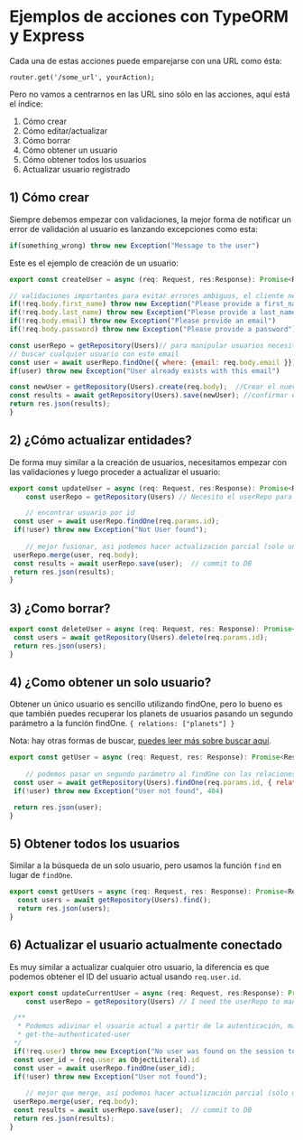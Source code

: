 # Ejemplos de acciones con TypeORM y Express

Cada una de estas acciones puede emparejarse con una URL como ésta:

```
router.get('/some_url', yourAction);
```

Pero no vamos a centrarnos en las URL sino sólo en las acciones, aquí está el índice:

1. Cómo crear
2. Cómo editar/actualizar
3. Cómo borrar
4. Cómo obtener un usuario
5. Cómo obtener todos los usuarios
6. Actualizar usuario registrado

## 1) Cómo crear

Siempre debemos empezar con validaciones, la mejor forma de notificar un error de validación al usuario es lanzando excepciones como esta:

```js
if(something_wrong) throw new Exception("Message to the user")
```

Este es el ejemplo de creación de un usuario:

```js
export const createUser = async (req: Request, res:Response): Promise<Response> =>{

// validaciones importantes para evitar errores ambiguos, el cliente necesita entender qué ha fallado
if(!req.body.first_name) throw new Exception("Please provide a first_name")
if(!req.body.last_name) throw new Exception("Please provide a last_name")
if(!req.body.email) throw new Exception("Please provide an email")
if(!req.body.password) throw new Exception("Please provide a password")

const userRepo = getRepository(Users)// para manipular usuarios necesito el repositorio de usuarios
// buscar cualquier usuario con este email
const user = await userRepo.findOne({ where: {email: req.body.email }})
if(user) throw new Exception("User already exists with this email")

const newUser = getRepository(Users).create(req.body);  //Crear el nuevo usuario basado en el cuerpo json entrante
const results = await getRepository(Users).save(newUser); //confirmar en la base de datos
return res.json(results);
}
```

## 2) ¿Cómo actualizar entidades?

De forma muy similar a la creación de usuarios, necesitamos empezar con las validaciones y luego proceder a actualizar el usuario:

```js
export const updateUser = async (req: Request, res:Response): Promise<Response> =>{
    const userRepo = getRepository(Users) // Necesito el userRepo para gestionar usuarios

    // encontrar usuario por id
 const user = await userRepo.findOne(req.params.id); 
 if(!user) throw new Exception("Not User found");
 
    // mejor fusionar, asi podemos hacer actualizacion parcial (solo un par de propiedades)
 userRepo.merge(user, req.body); 
 const results = await userRepo.save(user);  // commit to DB 
 return res.json(results);
}
```

## 3) ¿Como borrar?

```js
export const deleteUser = async (req: Request, res: Response): Promise<Response> =>{
 const users = await getRepository(Users).delete(req.params.id);
 return res.json(users);
}
```

## 4) ¿Como obtener un solo usuario?

Obtener un único usuario es sencillo utilizando findOne, pero lo bueno es que también puedes recuperar los planets de usuarios pasando un segundo parámetro a la función findOne. `{ relations: ["planets"] }`

Nota: hay otras formas de buscar, [puedes leer más sobre buscar aquí](./consultas-con-express).

```js
export const getUser = async (req: Request, res: Response): Promise<Response> =>{
 
    // podemos pasar un segundo parámetro al findOne con las relaciones extra que necesitamos
 const user = await getRepository(Users).findOne(req.params.id, { relations: ["planets"] });
 if(!user) throw new Exception("User not found", 404)

 return res.json(user);
}
```

## 5) Obtener todos los usuarios

Similar a la búsqueda de un solo usuario, pero usamos la función `find` en lugar de `findOne`.

```js
export const getUsers = async (req: Request, res: Response): Promise<Response> =>{
  const users = await getRepository(Users).find();
  return res.json(users);
}
```

## 6) Actualizar el usuario actualmente conectado

Es muy similar a actualizar cualquier otro usuario, la diferencia es que podemos obtener el ID del usuario actual usando `req.user.id`.

```js
export const updateCurrentUser = async (req: Request, res:Response): Promise<Response> =>{
    const userRepo = getRepository(Users) // I need the userRepo to manage users

 /**
  * Podemos adivinar el usuario actual a partir de la autenticación, más información sobre esto aquí:
  * get-the-authenticated-user
 */
 if(!req.user) throw new Exception("No user was found on the session token")
 const user_id = (req.user as ObjectLiteral).id
 const user = await userRepo.findOne(user_id); 
 if(!user) throw new Exception("User not found");
 
    // mejor que merge, así podemos hacer actualización parcial (sólo un par de propiedades)
 userRepo.merge(user, req.body); 
 const results = await userRepo.save(user);  // commit to DB 
 return res.json(results);
}
```
